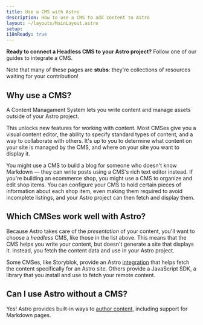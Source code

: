 ```yaml
---
title: Use a CMS with Astro
description: How to use a CMS to add content to Astro
layout: ~/layouts/MainLayout.astro
setup: 
i18nReady: true
---
```


**Ready to connect a Headless CMS to your Astro project?** Follow one of our guides to integrate a CMS.

Note that many of these pages are **stubs**: they're collections of resources waiting for your contribution!

## Why use a CMS?

A Content Managament System lets you write content and manage assets outside of your Astro project.

This unlocks new features for working with content. Most CMSes give you a visual content editor, the ability to specify standard types of content, and a way to collaborate with others.
It's up to you to determine what content on your site is managed by the CMS, and where on your site you want to display it.

You might use a CMS to build a blog for someone who doesn't know Markdown — they can write posts using a CMS's rich text editor instead. If you're building an ecommerce shop, you might use a CMS to organize and edit shop items. You can configure your CMS to hold certain pieces of information about each shop item, even making them required to avoid incomplete listings, and your Astro project can then fetch and display them.


## Which CMSes work well with Astro?

Because Astro takes care of the _presentation_ of your content, you'll want to choose a _headless_ CMS, like those in the list above. This means that the CMS helps you write your content, but doesn't generate a site that displays it. Instead, you fetch the content data and use in your Astro project. 

Some CMSes, like Storyblok, provide an Astro [integration](/en/guides/integrations-guide/) that helps fetch the content specifically for an Astro site. Others provide a JavaScript SDK, a library that you install and use to fetch your remote content.

## Can I use Astro without a CMS?

Yes! Astro provides built-in ways to [author content](/en/guides/content/), including support for Markdown pages.

